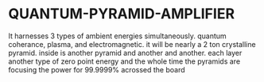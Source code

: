 # QUANTUM-PYRAMID-AMPLIFIER
It harnesses 3 types of ambient energies simultaneously. quantum coherance, plasma, and electromagnetic. it will be nearly a 2 ton crystalline pyramid. inside is another pyramid  and another and another. each layer another type of zero point energy  and the whole time the pyramids are focusing the power for 99.9999% acrossed the board
